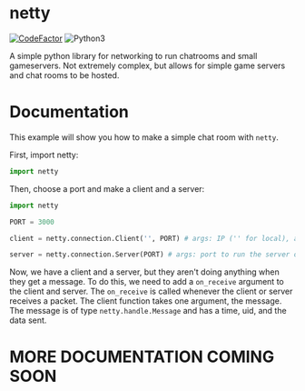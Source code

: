 # netty
[![CodeFactor](https://www.codefactor.io/repository/github/enbyte/netty/badge/main)](https://www.codefactor.io/repository/github/enbyte/netty/overview/main)  ![Python3](https://camo.githubusercontent.com/7bd92a3fe06a0419e93f81a09888a1f8a2ca0837d51dcb739356dddd537c1b73/68747470733a2f2f696d672e736869656c64732e696f2f62616467652f707974686f6e2d332d626c75652e7376673f763d31)


A simple python library for networking to run chatrooms and small gameservers. Not extremely complex, but allows for simple game servers and chat rooms to be hosted.

# Documentation

This example will show you how to make a simple chat room with `netty`.

First, import netty:
```python
import netty
```
Then, choose a port and make a client and a server:
```python
import netty

PORT = 3000

client = netty.connection.Client('', PORT) # args: IP ('' for local), and port.

server = netty.connection.Server(PORT) # args: port to run the server on.
```
Now, we have a client and a server, but they aren't doing anything when they get a message. To do this, we need to add a `on_receive` argument to the client and server.
The `on_receive` is called whenever the client or server receives a packet. 
The client function takes one argument, the message. 
The message is of type `netty.handle.Message` and has a time, uid, and the data sent.

MORE DOCUMENTATION COMING SOON
==============================
